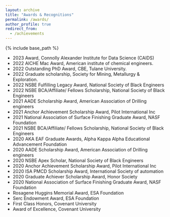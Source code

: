 ```yaml
---
layout: archive
title: "Awards & Recognitions"
permalink: /awards/
author_profile: true
redirect_from:
  - /achievements
---
```


{% include base_path %}

<!---
![title](/images/gold_trophy.jpeg)
-->
* 2023 Award, Connolly Alexander Institute for Data Science (CAIDS)
* 2022 AICHE Mac Award, American institute of chemical engineers.
*	2022 Outstanding PhD Award, CBE, Tulane University.
* 2022 Graduate scholarship, Society for Mining, Metallurgy & Exploration. 
*	2022 NSBE Fulfilling Legacy Award, National Society of Black Engineers 
*	2022 NSBE BCA/Affiliate/ Fellows Scholarship, National Society of Black Engineers 
*	2021 AADE Scholarship Award, American Association of Drilling engineers 
*	2021 Anchor Achievement Scholarship Award, Pilot International Inc 
*	2021 National Association of Surface Finishing Graduate Award, NASF Foundation 
*	2021 NSBE BCA/Affiliate/ Fellows Scholarship, National Society of Black Engineers 
*	2020 AKA EAF Graduate Awards, Alpha Kappa Alpha Educational Advancement Foundation 
*	2020 AADE Scholarship Award, American Association of Drilling engineers 
*	2020 NSBE Apex Scholar, National Society of Black Engineers 
*	2020 Anchor Achievement Scholarship Award, Pilot International Inc 
*	2020 ISA PMCD Scholarship Award, International Society of automation 
*	2020 Graduate Achiever Scholarship Award, Honor Society 
*	2020 National Association of Surface Finishing Graduate Award, NASF Foundation 
*	Rosagene Huggins Memorial Award, ESA Foundation 
*	Serc Endowment Award, ESA Foundation 
*	First Class Honors, Covenant University 
*	Award of Excellence, Covenant University

